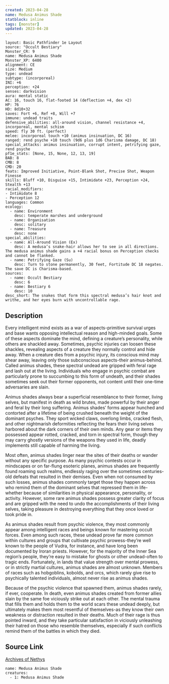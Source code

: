 ```yaml
---
created: 2023-04-28
name: Medusa Animus Shade
statblock: inline
tags: [monster]
updated: 2023-04-28
---
```

```statblock
layout: Basic Pathfinder 1e Layout
source: "Occult Bestiary"
Monster_CR: 9
name: Medusa Animus Shade
Monster_XP: 6400
alignment: CE
size: Medium
type: undead
subtype: (incorporeal)
INI: +6
perception: +24
senses: darkvision
aura: mental static
AC: 16, touch 16, flat-footed 14 (deflection +4, dex +2)
HP: 76
HD: 8d10+32
saves: Fort +6, Ref +8, Will +7
immune: undead traits
defensive_abilities: all-around vision, channel resistance +4, incorporeal, mental schism
speed: fly 30 ft. (perfect)
melee: incorporeal touch +10 (animus insinuation, DC 16)
ranged: rend psyche +10 touch (9d6 plus 1d6 Charisma damage, DC 18)
special_attacks: animus insinuation, corrupt intent, petrifying gaze, rend psyche
pf1e_stats: [None, 15, None, 12, 13, 19]
BAB: 8
CMB: 8
CMD: 20
feats: Improved Initiative, Point-Blank Shot, Precise Shot, Weapon Finesse
skills: Bluff +10, Disguise +15, Intimidate +23, Perception +24, Stealth +13
racial_modifiers:
- Intimidate 8
- Perception 12
languages: Common
ecology:
  - name: Environment
    desc: temperate marshes and underground
  - name: Organisation
    desc: solitary
  - name: Treasure
    desc: none
special_abilities:
  - name: All-Around Vision (Ex)
    desc: A medusa’s snake-hair allows her to see in all directions. The medusa animus shade gains a +4 racial bonus on Perception checks and cannot be flanked.
  - name: Petrifying Gaze (Su)
    desc: Turn to stone permanently, 30 feet, Fortitude DC 18 negates. The save DC is Charisma-based.
sources:
  - name: Occult Bestiary
    desc: 6
  - name: Bestiary 6
    desc: 10
desc_short: The snakes that form this spectral medusa’s hair knot and writhe, and her eyes burn with uncontrollable rage.
```
## Description
Every intelligent mind exists as a war of aspects-primitive survival urges and base wants opposing intellectual reason and high-minded goals. Some of these aspects dominate the mind, defining a creature’s personality, while others are shackled away. Sometimes, psychic injuries can loosen these shackles, revealing aspects of a creature they normally control and hide away. When a creature dies from a psychic injury, its conscious mind may shear away, leaving only those subconscious aspects-their animus-behind. Called animus shades, these spectral undead are gripped with feral rage and lash out at the living. Individuals who engage in psychic combat are particularly prone to succumbing to this form of undeath, and their shades sometimes seek out their former opponents, not content until their one-time adversaries are slain.

Animus shades always bear a superficial resemblance to their former, living selves, but manifest in death as wild brutes, made powerful by their anger and feral by their long suffering. Animus shades’ forms appear hunched and contorted after a lifetime of being crushed beneath the weight of the dominant psyches. They sport wicked claws, overlong limbs, cracked flesh, and other nightmarish deformities reflecting the fears their living selves harbored about the dark corners of their own minds. Any gear or items they possessed appear rotted, cracked, and torn in spectral form, though they may carry ghostly versions of the weapons they used in life, deadly implements still capable of harming the living.

Most often, animus shades linger near the sites of their deaths or wander without any specific purpose. As many psychic contests occur in mindscapes or on far-flung esoteric planes, animus shades are frequently found roaming such realms, endlessly raging over the sometimes centuries-old defeats that resulted in their demises. Even when not consumed by such losses, animus shades commonly target those they happen across who remind them of the dominant selves that repressed them in life-whether because of similarities in physical appearance, personality, or activity. However, some rare animus shades possess greater clarity of focus and are gripped with the need to undo the accomplishments of their living selves, taking pleasure in destroying everything that they once loved or took pride in.

As animus shades result from psychic violence, they most commonly appear among intelligent races and beings known for mastering occult forces. Even among such races, these undead prove far more common within cultures and groups that cultivate psychic prowess-they’re well known to the people of Vudra, for instance, and have long been documented by Iroran priests. However, for the majority of the Inner Sea region’s people, they’re easy to mistake for ghosts or other undead-often to tragic ends. Fortunately, in lands that value strength over mental prowess, or in strictly martial cultures, animus shades are almost unknown. Members of races such as hobgoblins, kobolds, and orcs, which rarely give rise to psychically talented individuals, almost never rise as animus shades.

Because of the psychic violence that spawned them, animus shades rarely, if ever, cooperate. In death, even animus shades created from former allies slain by the same foe viciously strike out at each other. The mental trauma that fills them and holds them to the world scars these undead deeply, but ultimately makes them most resentful of themselves-as they know their own weakness or distraction resulted in their deaths. Much of their rage is thus pointed inward, and they take particular satisfaction in viciously unleashing their hatred on those who resemble themselves, especially if such conflicts remind them of the battles in which they died.
## Source Link
[Archives of Nethys](https://aonprd.com/MonsterDisplay.aspx?ItemName=Medusa%20Animus%20Shade)
```encounter-table
name: Medusa Animus Shade
creatures:
  - 1: Medusa Animus Shade
```
